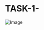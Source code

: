 # TASK-1-
![Image](https://github.com/user-attachments/assets/8f263e46-b47a-4c23-9c33-fd03c2997dae)
